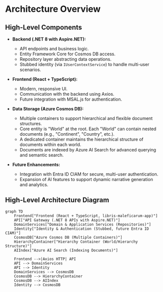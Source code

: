 # Architecture Overview

## High-Level Components

- **Backend (.NET 8 with Aspire.NET):**
  - API endpoints and business logic.
  - Entity Framework Core for Cosmos DB access.
  - Repository layer abstracting data operations.
  - Stubbed identity (via `IUserContextService`) to handle multi-user scenarios.

- **Frontend (React + TypeScript):**
  - Modern, responsive UI.
  - Communication with the backend using Axios.
  - Future integration with MSAL.js for authentication.

- **Data Storage (Azure Cosmos DB):**
  - Multiple containers to support hierarchical and flexible document structures.
  - Core entity is "World" at the root. Each "World" can contain nested documents (e.g., "Continent", "Country", etc.).
  - A dedicated container maintains the hierarchical structure of documents within each world.
  - Documents are indexed by Azure AI Search for advanced querying and semantic search.

- **Future Enhancements:**
  - Integration with Entra ID CIAM for secure, multi-user authentication.
  - Expansion of AI features to support dynamic narrative generation and analytics.

## High-Level Architecture Diagram

```mermaid
graph TD
    Frontend["Frontend (React + TypeScript, libris-maleficarum-app)"]
    API["API Gateway (.NET 8 APIs with Aspire.NET)"]
    DomainServices["Domain & Application Services (Repositories)"]
    Identity["Identity & Authentication (Stubbed, future Entra ID CIAM)"]
    CosmosDB["Azure Cosmos DB (Multiple Containers)"]
    HierarchyContainer["Hierarchy Container (World/Hierarchy Structure)"]
    AIIndex["Azure AI Search (Indexing Documents)"]

    Frontend -->|Axios HTTP| API
    API --> DomainServices
    API --> Identity
    DomainServices --> CosmosDB
    CosmosDB --> HierarchyContainer
    CosmosDB --> AIIndex
    Identity --> CosmosDB
```
